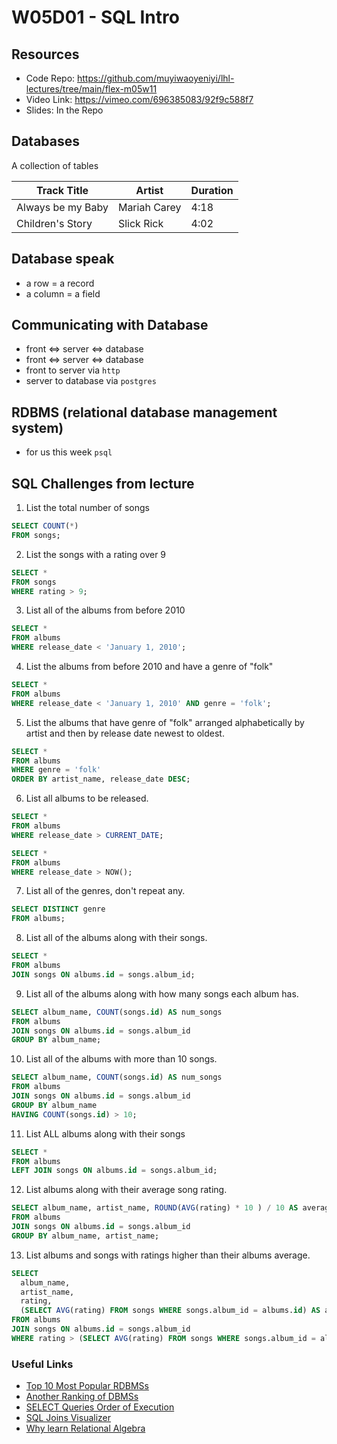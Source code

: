 # W05D01 - SQL Intro

## Resources

 - Code Repo: https://github.com/muyiwaoyeniyi/lhl-lectures/tree/main/flex-m05w11
 - Video Link: https://vimeo.com/696385083/92f9c588f7
 - Slides: In the Repo

## Databases

A collection of tables


|  Track Title | Artist | Duration |
| ------------ | ------ | -------- |
|  Always be my Baby | Mariah Carey | 4:18 |
| Children's Story | Slick Rick | 4:02 |

## Database speak
- a row = a record
- a column = a field


## Communicating with Database
- front <=> server <=> database
- front <=> server <=> database
- front to server via `http`
- server to database via `postgres`

## RDBMS (relational database management system)
 - for us this week `psql`


## SQL Challenges from lecture

1. List the total number of songs

```sql
SELECT COUNT(*)
FROM songs;
```

2. List the songs with a rating over 9

```sql
SELECT *
FROM songs
WHERE rating > 9;
```

3. List all of the albums from before 2010

```sql
SELECT *
FROM albums
WHERE release_date < 'January 1, 2010';
```

4. List the albums from before 2010 and have a genre of "folk"

```sql
SELECT *
FROM albums
WHERE release_date < 'January 1, 2010' AND genre = 'folk';
```

5. List the albums that have genre of "folk" arranged alphabetically by artist and then by release date newest to oldest.

```sql
SELECT *
FROM albums
WHERE genre = 'folk'
ORDER BY artist_name, release_date DESC;
```

6. List all albums to be released.

```sql
SELECT *
FROM albums
WHERE release_date > CURRENT_DATE;

SELECT *
FROM albums
WHERE release_date > NOW();
```

7. List all of the genres, don't repeat any.

```sql
SELECT DISTINCT genre
FROM albums;
```

8. List all of the albums along with their songs.

```sql
SELECT *
FROM albums
JOIN songs ON albums.id = songs.album_id;

```

9. List all of the albums along with how many songs each album has.

```sql
SELECT album_name, COUNT(songs.id) AS num_songs
FROM albums
JOIN songs ON albums.id = songs.album_id
GROUP BY album_name;

```

10. List all of the albums with more than 10 songs.

```sql
SELECT album_name, COUNT(songs.id) AS num_songs
FROM albums
JOIN songs ON albums.id = songs.album_id
GROUP BY album_name
HAVING COUNT(songs.id) > 10;
```

11. List ALL albums along with their songs
```sql
SELECT *
FROM albums
LEFT JOIN songs ON albums.id = songs.album_id;
```

12. List albums along with their average song rating.
```sql
SELECT album_name, artist_name, ROUND(AVG(rating) * 10 ) / 10 AS average_rating
FROM albums
JOIN songs ON albums.id = songs.album_id
GROUP BY album_name, artist_name;
```

13. List albums and songs with ratings higher than their albums average.
```sql
SELECT
  album_name,
  artist_name,
  rating,
  (SELECT AVG(rating) FROM songs WHERE songs.album_id = albums.id) AS album_average
FROM albums
JOIN songs ON albums.id = songs.album_id
WHERE rating > (SELECT AVG(rating) FROM songs WHERE songs.album_id = albums.id);

```

### Useful Links
- [Top 10 Most Popular RDBMSs](https://www.c-sharpcorner.com/article/what-are-the-most-popular-relational-databases/)
- [Another Ranking of DBMSs](https://db-engines.com/en/ranking)
- [SELECT Queries Order of Execution](https://sqlbolt.com/lesson/select_queries_order_of_execution)
- [SQL Joins Visualizer](https://sql-joins.leopard.in.ua/)
- [Why learn Relational Algebra](https://dba.stackexchange.com/questions/111487/what-are-the-practical-reasons-behind-learning-relational-algebra)